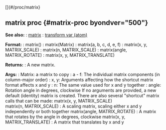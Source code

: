 []{#/proc/matrix}
## matrix proc {#matrix-proc byondver="500"}
**See also:**
:   [matrix](#/matrix)
:   [transform var (atom)](#/atom/var/transform)
<!-- -->
**Format:**
:   matrix()
:   matrix(Matrix)
:   matrix(a, b, c, d, e, f)
:   matrix(x, y, MATRIX_SCALE)
:   matrix(n, MATRIX_SCALE)
:   matrix(angle, MATRIX_ROTATE)
:   matrix(x, y, MATRIX_TRANSLATE)
<!-- -->
**Returns:**
:   A new matrix.
<!-- -->
**Args:**
:   Matrix: a matrix to copy
:   a - f: The individual matrix components (in column-major order)
:   x, y: Arguments affecting how the shortcut matrix format affects x
    and y
:   n: The same value used for x and y together
:   angle: Rotation angle in degrees, clockwise
If no arguments are provided, a new default (identity) matrix is
created.
There are also several \"shortcut\" matrix calls that can be made:
matrix(x, y, MATRIX_SCALE)\
matrix(n, MATRIX_SCALE)
:   A scaling matrix, scaling either x and y independently or both
    together
matrix(angle, MATRIX_ROTATE)
:   A matrix that rotates by the angle in degrees, clockwise
matrix(x, y, MATRIX_TRANSLATE)
:   A matrix that translates by x and y
